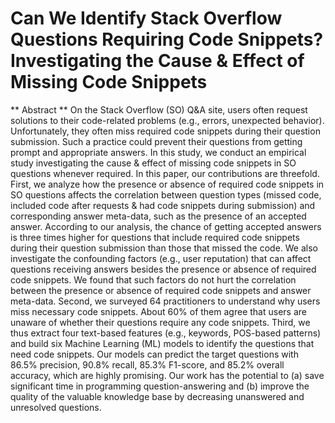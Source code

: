 # Can We Identify Stack Overflow Questions Requiring Code Snippets? Investigating the Cause & Effect of Missing Code Snippets

** Abstract ** On the Stack Overflow (SO) Q&A site, users often request solutions to their code-related problems (e.g., errors, unexpected behavior). Unfortunately, they often miss required code snippets during their question submission. Such a practice could prevent their questions from getting prompt and appropriate answers. 
In this study, we conduct an empirical study investigating the cause & effect of missing code snippets in SO questions whenever required. 
In this paper, our contributions are threefold.
First, we analyze how the presence or absence of required code snippets in SO questions affects the correlation between question types (missed code, included code after requests & had code snippets during submission) and corresponding answer meta-data, such as the presence of an accepted answer.
According to our analysis, the chance of getting accepted answers is three times higher for questions that include required code snippets during their question submission than those that missed the code.
We also investigate the confounding factors (e.g., user reputation) that can affect questions receiving answers besides the presence or absence of required code snippets. We found that such factors do not hurt the correlation between the presence or absence of required code snippets and answer meta-data.
Second, we surveyed 64 practitioners to understand why users miss necessary code snippets.
About 60% of them agree that users are unaware of whether their questions require any code snippets.
Third, we thus extract four text-based features (e.g., keywords, POS-based patterns) and build six Machine Learning (ML) models to identify the questions that need code snippets. 
Our models can predict the target questions with 86.5% precision, 90.8% recall, 85.3% F1-score, and 85.2% overall accuracy, which are highly promising. 
Our work has the potential to (a) save significant time in programming question-answering and (b) improve the quality of the valuable knowledge base by decreasing unanswered and unresolved questions.

